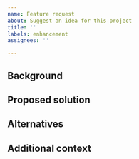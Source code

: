 ```yaml
---
name: Feature request
about: Suggest an idea for this project
title: ''
labels: enhancement
assignees: ''

---
```


## Background
<!-- Is your feature request related to a problem? Please describe. -->
<!-- A clear and concise description of what the problem is. E.g.: "I'm always frustrated when […]" -->

## Proposed solution
<!-- Describe the solution you'd like. -->
<!-- A clear and concise description of what you want to happen. -->

## Alternatives
<!-- Describe alternatives you've considered. -->
<!-- A clear and concise description of any alternative solutions or features you've considered. -->

## Additional context
<!-- Add any other context or screenshots about the feature request here. -->
